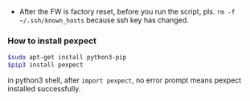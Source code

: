 * After the FW is factory reset, before you run the script, pls. `rm -f ~/.ssh/known_hosts` because ssh key has changed.

### How to install pexpect
```bash
$sudo apt-get install python3-pip
$pip3 install pexpect
```
in python3 shell, after `import pexpect`, no error prompt means pexpect installed successfully.
